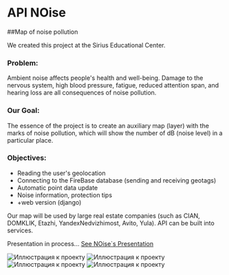 # API NOise


##Map of noise pollution


We created this project at the Sirius Educational Center.



### Problem:
Ambient noise affects people's health and well-being. Damage to the nervous system, high blood pressure, fatigue, reduced attention span, and hearing loss are all consequences of noise pollution.

### Our Goal: 
The essence of the project is to create an auxiliary map (layer) with the marks of noise pollution, which will show the number of dB (noise level) in a particular place.


### Objectives: 
- Reading the user's geolocation
- Connecting to the FireBase database (sending and receiving geotags)
- Automatic point data update
- Noise information, protection tips
- +web version (django)

Our map will be used by large real estate companies (such as CIAN, DOMKLIK, Etazhi, YandexNedvizhimost, Avito, Yula). 
API can be built into services. 



Presentation in process...
[See NOise\`s Presentation](https://onedrive.live.com/edit.aspx?resid=9BCF87FD9B23DB56!161&ithint=file%2cpptx&authkey=!AAa7KL6cuP3YYqg)


![Иллюстрация к проекту](https://github.com/lloppy/someBodyHelpMe/blob/main/image%204.png)
![Иллюстрация к проекту](https://github.com/lloppy/someBodyHelpMe/blob/main/image%203.png)
![Иллюстрация к проекту](https://github.com/lloppy/someBodyHelpMe/blob/main/image%202.png)
![Иллюстрация к проекту](https://github.com/lloppy/someBodyHelpMe/blob/main/image%201.png)

